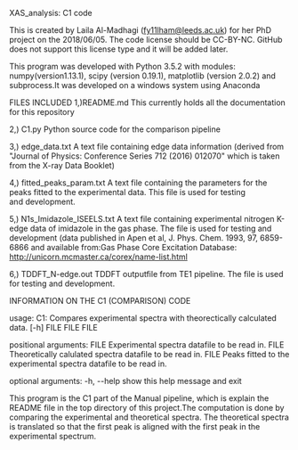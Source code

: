 XAS_analysis: C1 code

This is created by Laila Al-Madhagi (fy11lham@leeds.ac.uk) for her PhD project on the 2018/06/05. The code license should be CC-BY-NC. GitHub does not support this license type and it will be added later. 

This program was developed with Python 3.5.2 with modules: numpy(version1.13.1), scipy (version 0.19.1), matplotlib (version 2.0.2) and subprocess.It was developed on a windows system using Anaconda

FILES INCLUDED 
1,)README.md					This currently holds all the documentation for
								this repository
								
2,) C1.py   					Python source code for the comparison pipeline  
								
3,) edge_data.txt				A text file containing edge data information
								(derived from "Journal of Physics: Conference Series 712 (2016) 012070" which is taken from the X-ray Data Booklet)
								
4,) fitted_peaks_param.txt  	A text file containing the parameters for
								the peaks fitted to the experimental data. This file is used for testing   
								and development. 
								
5,) N1s_Imidazole_ISEELS.txt 	A text file containing experimental nitrogen K-edge data of imidazole in the gas phase. The file is used for testing and development 
								(data published in Apen et al, J. Phys. Chem. 1993, 97, 6859-6866 and available from:Gas Phase Core Excitation Database: http://unicorn.mcmaster.ca/corex/name-list.html
								
6,) TDDFT_N-edge.out 			TDDFT outputfile from TE1 pipeline. The
								file is used for testing and development.
								
								
								
INFORMATION ON THE C1 (COMPARISON) CODE

usage: C1: Compares experimental spectra with theorectically calculated data.
       [-h] FILE FILE FILE

positional arguments:
  FILE        Experimental spectra datafile to be read in.
  FILE        Theoretically calulated spectra datafile to be read in.
  FILE        Peaks fitted to the experimental spectra datafile to be read in.

optional arguments:
  -h, --help  show this help message and exit
  
  
  

This program is the C1 part of the Manual pipeline, which is explain the README file in the top directory of this project.The computation is done by comparing the experimental and theoretical spectra. The theoretical spectra is translated so that the first peak is aligned with the first peak in the experimental spectrum.   
